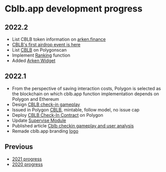 # Cblb.app development progress

## 2022.2

- List CBLB token information on [arken.finance](https://swap.arken.finance/tokens/polygon/0x7a45922f95c845ff9be01112afcf207968a9ca0b)
- [CBLB's first airdrop event is here](https://github.com/cblb-app/cblb-articles/blob/master/2022/cblb-airdrop-en.md)
- List [CBLB](https://polygonscan.com/token/0x7a45922F95C845Ff9bE01112AfCF207968a9cA0B) on Polygonscan
- Implement [Ranking](https://cblb.app/ranking) function
- Added [Arken Widget](https://docs.arken.finance/arken-finance/integrating-with-arken-finance/arken-widgets)

## 2022.1

- From the perspective of saving interaction costs, Polygon is selected as the blockchain on which cblb.app function implementation depends on Polygon and Ethereum
- Design [CBLB check-in gameplay](https://cblb.app/supervise/cblb-check-in)
- Issued in Polygon [CBLB](https://polygonscan.com/token/0x7a45922F95C845Ff9bE01112AfCF207968a9cA0B), mintable, follow model, no issue cap
- Deploy [CBLB Check-In Contract](https://polygonscan.com/address/0x15942E96becA7fA6081740dFB74D7702ec2C3B88) on Polygon
- Update [Supervise Module](https://cblb.app/supervise/progress)
- Published article [Cblb checkin gameplay and user analysis](https://github.com/cblb-app/cblb-articles/blob/master/analysis/cblb-checkin-users-analysis.md)
- Remade cblb.app branding [logo](https://github.com/cblb-app/cblb-token-info/blob/master/media/cblb-logo-512-512.png)

## Previous

- [2021 progress](https://github.com/cblb-app/cblb-app-progress/tree/master/2021)
- [2020 progress](https://github.com/cblb-app/cblb-app-progress/tree/master/2020)
